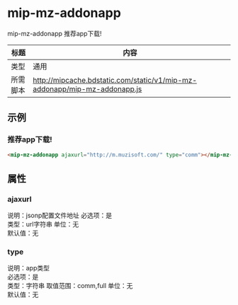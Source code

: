 # mip-mz-addonapp

mip-mz-addonapp 推荐app下载!

标题|内容
----|----
类型|通用
所需脚本|http://mipcache.bdstatic.com/static/v1/mip-mz-addonapp/mip-mz-addonapp.js

## 示例

### 推荐app下载!
```html
<mip-mz-addonapp ajaxurl="http://m.muzisoft.com/" type="comm"></mip-mz-addonapp>
```

## 属性

### ajaxurl

说明：jsonp配置文件地址 
必选项：是   
类型：url字符串
单位：无   
默认值：无   

### type

说明：app类型  
必选项：是   
类型：字符串
取值范围：comm,full 
单位：无   
默认值：无




